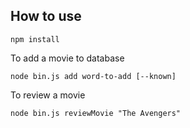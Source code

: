 ## How to use

```
npm install
```

To add a movie to database
```
node bin.js add word-to-add [--known]
```

To review a movie
```
node bin.js reviewMovie "The Avengers"
```
